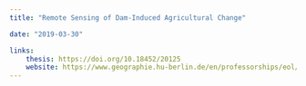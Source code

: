 ```yaml
---
title: "Remote Sensing of Dam-Induced Agricultural Change"

date: "2019-03-30"

links:
    thesis: https://doi.org/10.18452/20125
    website: https://www.geographie.hu-berlin.de/en/professorships/eol/projects/dam-lsc/damlsc
---
```


